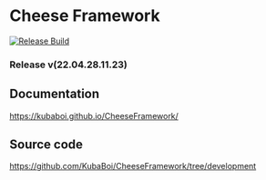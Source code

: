 # Cheese Framework

[![Release Build](https://github.com/KubaBoi/CheeseFramework/actions/workflows/realeaseDate.yml/badge.svg?branch=main)](https://github.com/KubaBoi/CheeseFramework/actions/workflows/realeaseDate.yml)

### Release v(22.04.28.11.23)

## Documentation

https://kubaboi.github.io/CheeseFramework/

## Source code

https://github.com/KubaBoi/CheeseFramework/tree/development